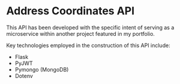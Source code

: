 # Address Coordinates API
This API has been developed with the specific intent of serving as a microservice within another project featured in my portfolio.

Key technologies employed in the construction of this API include:

- Flask
- PyJWT
- Pymongo (MongoDB)
- Dotenv